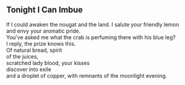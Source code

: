 Tonight I Can Imbue
-------------------
If I could awaken the nougat and the land. I salute your friendly lemon  
and envy your aromatic pride.  
You've asked me what the crab is perfuming there with his blue leg?  
I reply, the prize knows this.  
Of natural bread, spirit  
of the juices,  
scratched lady blood, your kisses  
discover into exile  
and a droplet of copper, with remnants of the moonlight evening.  
